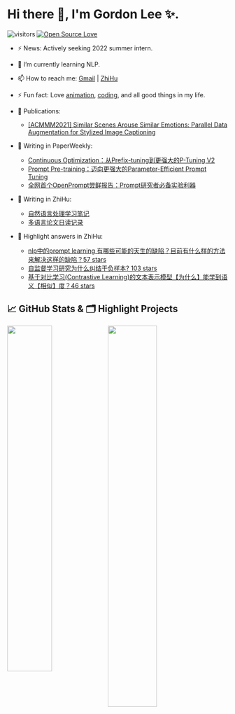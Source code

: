 # Hi there 👋, I'm Gordon Lee ✨.

![visitors](https://visitor-badge.laobi.icu/badge?page_id=doragd.doragd)
[![Open Source Love](https://badges.frapsoft.com/os/v1/open-source.svg?v=102)](https://github.com/ellerbrock/open-source-badge/)

- ⚡ News: Actively seeking 2022 summer intern.

- 🌱 I’m currently learning NLP.
- 📫 How to reach me: [Gmail](mailto:guodun.li@gmail.com) | [ZhiHu](https://www.zhihu.com/people/gordon-lee)
- ⚡ Fun fact: Love [animation](https://space.bilibili.com/37310586/bangumi), [coding](https://github.com/doragd), and all good things in my life.
- 🙈 Publications: 
    - [[ACMMM2021] Similar Scenes Arouse Similar Emotions: Parallel Data Augmentation for Stylized Image Captioning](https://dl.acm.org/doi/10.1145/3474085.3475662)
- 📝 Writing in PaperWeekly: 
    - [Continuous Optimization：从Prefix-tuning到更强大的P-Tuning V2](https://mp.weixin.qq.com/s/fzLkH3RoNRn0osmYtkCPyw)
    - [Prompt Pre-training：迈向更强大的Parameter-Efficient Prompt Tuning](https://mp.weixin.qq.com/s/BErCbbX9nhrp97yUcFN-qQ)
    - [全网首个OpenPrompt尝鲜报告：Prompt研究者必备实验利器](https://mp.weixin.qq.com/s/UfvRqgwf6GZHbeR2YgKZcg)
- 📝 Writing in ZhiHu:
    - [自然语言处理学习笔记](https://www.zhihu.com/column/doragd)
    - [多语言论文日读记录](https://www.zhihu.com/column/c_1421961460158861312) 
- 📝 Highlight answers in ZhiHu:
    - [nlp中的prompt learning 有哪些可能的天生的缺陷？目前有什么样的方法来解决这样的缺陷？57 stars](https://www.zhihu.com/question/508658141/answer/2298447936)
    - [自监督学习研究为什么纠结于负样本? 103 stars](https://www.zhihu.com/question/481582082/answer/2296670617)
    - [基于对比学习(Contrastive Learning)的文本表示模型【为什么】能学到语义【相似】度？46 stars](https://www.zhihu.com/question/480187938/answer/2095359870)
    
## &#x1f4c8; GitHub Stats & 🗂️ Highlight Projects

<a href="https://github.com/doragd">
    <img align="left" width="45%" src="https://github-readme-stats.vercel.app/api?username=doragd&theme=nightowl&show_icons=true" />
</a>

<a href="https://github.com/doragd">
    <img width="47.27%" src="https://github-readme-stats.vercel.app/api/pin/?username=doragd&repo=Chinese-Chatbot-PyTorch-Implementation&theme=tokyonight&show_icons=true" />
</a>





